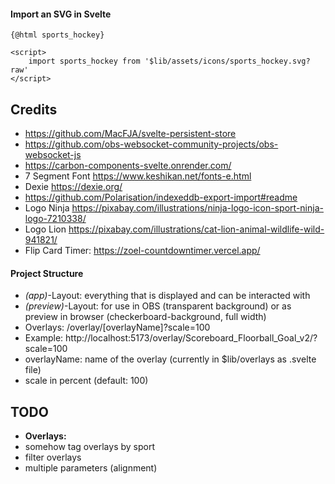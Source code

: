 

#### Import an SVG in Svelte

```
{@html sports_hockey}

<script>
    import sports_hockey from '$lib/assets/icons/sports_hockey.svg?raw'
</script>
```



## Credits

- https://github.com/MacFJA/svelte-persistent-store
- https://github.com/obs-websocket-community-projects/obs-websocket-js
- https://carbon-components-svelte.onrender.com/
- 7 Segment Font https://www.keshikan.net/fonts-e.html
- Dexie https://dexie.org/
- https://github.com/Polarisation/indexeddb-export-import#readme
- Logo Ninja https://pixabay.com/illustrations/ninja-logo-icon-sport-ninja-logo-7210338/
- Logo Lion https://pixabay.com/illustrations/cat-lion-animal-wildlife-wild-941821/
- Flip Card Timer: https://zoel-countdowntimer.vercel.app/


#### Project Structure

- _(app)_-Layout: everything that is displayed and can be interacted with
- _(preview)_-Layout: for use in OBS (transparent background) or as preview in browser (checkerboard-background, full width)
- Overlays: /overlay/[overlayName]?scale=100
- Example: http://localhost:5173/overlay/Scoreboard_Floorball_Goal_v2/?scale=100
- overlayName: name of the overlay (currently in $lib/overlays as .svelte file)
- scale in percent (default: 100)

## TODO

- **Overlays:**
- somehow tag overlays by sport
- filter overlays
- multiple parameters (alignment)

